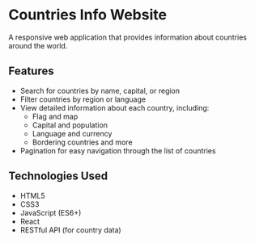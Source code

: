 # Countries Info Website

A responsive web application that provides information about countries around the world.

## Features

* Search for countries by name, capital, or region
* Filter countries by region or language
* View detailed information about each country, including:
	+ Flag and map
	+ Capital and population
	+ Language and currency
	+ Bordering countries and more
* Pagination for easy navigation through the list of countries

## Technologies Used

* HTML5
* CSS3
* JavaScript (ES6+)
* React
* RESTful API (for country data)

